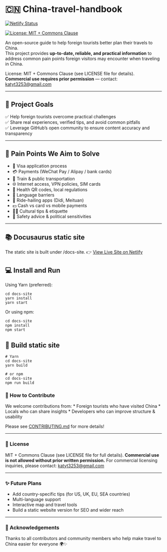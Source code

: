 # 🇨🇳 China-travel-handbook

[![Netlify Status](https://api.netlify.com/api/v1/badges/3ff47cb9-718d-4d99-90a2-eb209354c598/deploy-status)](https://app.netlify.com/projects/china-travel-handbook/deploys)

[![License: MIT + Commons Clause](https://img.shields.io/badge/license-MIT--CommonsClause-blue.svg)](./LICENSE)

An open-source guide to help foreign tourists better plan their travels to China.  
This project provides **up-to-date, reliable, and practical information** to address common pain points foreign visitors may encounter when traveling in China.

License: MIT + Commons Clause (see LICENSE file for details).  
**Commercial use requires prior permission** — contact: katyt3253@gmail.com

---

## 🌟 Project Goals

✅ Help foreign tourists overcome practical challenges  
✅ Share real experiences, verified tips, and avoid common pitfalls  
✅ Leverage GitHub’s open community to ensure content accuracy and transparency  

---

## 🚧 Pain Points We Aim to Solve

- 🛂 Visa application process  
- 💳 Payments (WeChat Pay / Alipay / bank cards)  
- 🚄 Train & public transportation  
- 🌐 Internet access, VPN policies, SIM cards  
- 🏥 Health QR codes, local regulations  
- 💬 Language barriers  
- 🚖 Ride-hailing apps (Didi, Meituan)  
- 💵 Cash vs card vs mobile payments  
- 🙅‍♂️ Cultural tips & etiquette  
- 🔐 Safety advice & political sensitivities  

---

## 📚 Docusaurus static site

The static site is built under /docs-site.
👉 [View Live Site on Netlify](https://china-travel-handbook.netlify.app/docs/intro)


## 💻 Install and Run

Using Yarn (preferred):

```
cd docs-site
yarn install
yarn start
```

Or using npm:

```
cd docs-site
npm install
npm start
```

## 🚀 Build static site

```
# Yarn
cd docs-site
yarn build

# or npm
cd docs-site
npm run build
```


### 🤝 How to Contribute

We welcome contributions from:
	* 	Foreign tourists who have visited China
	* 	Locals who can share insights
	* 	Developers who can improve structure & usability

Please see [CONTRIBUTING.md](CONTRIBUTING.md) for more details!

---

### 📜 License

MIT + Commons Clause (see LICENSE file for full details).
**Commercial use is not allowed without prior written permission.**
For commercial licensing inquiries, please contact: katyt3253@gmail.com

---

### ✨ Future Plans
* Add country-specific tips (for US, UK, EU, SEA countries)
* Multi-language support
* Interactive map and travel tools
* Build a static website version for SEO and wider reach

---

### 🙏 Acknowledgements

Thanks to all contributors and community members who help make travel to China easier for everyone 🌍✨